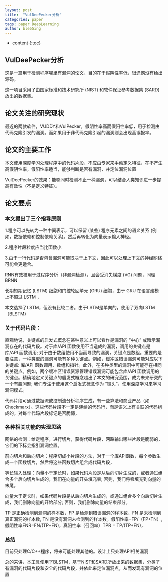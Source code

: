 ```yaml
---
layout: post
title:  "VulDeePecker分析"
categories: paper
tags: paper DeepLearning
author: ble55ing
---
```


* content
{:toc}
## VulDeePecker分析

这是一篇用于检测程序哪里有漏洞的论文，目的在于假阴性率低，很遗憾没有给出源码。

这一项目采用了由国家标准和技术研究所 (NIST) 和软件保证参考数据集 (SARD) 放出的数据集。

## 论文关注的研究现状

最近的两款软件，VUDDY和VulPecker，假阴性率高而假阳性率低，用于检测由代码克隆引发的漏洞。而如果用于非代码克隆引起的漏洞则会出现高误报率。 

## 论文的主要工作

本文使用深度学习处理程序中的代码片段，不应由专家来手动定义特征，在不产生高假阴性率，假阳性率适当，能够判断是否有漏洞，并定位漏洞位置

VulDeePecker的效果：能够同时检测不止一种漏洞，可以结合人类知识进一步提高有效性（不是定义特征）。

## 论文要点

### 本文提出了三个指导原则

1.程序可以先转为一种中间表示，可以保留 (某些) 程序元素之间的语义关系 (例如，数据依赖和控制依赖关系)。然后再转化为向量表示输入神经。

2.程序片段粒度应当比函数小

3.由于一行代码是否包含漏洞可能取决于上下文，因此可以处理上下文的神经网络可能会更适合。

RNN有效被用于过程序分析（非漏洞检测），且会受消失梯度 (VG) 问题，同理BRNN

长期短期记忆 (LSTM) 细胞和门控轮回单元 (GRU) 细胞，由于 GRU 在语言建模上不超过 LSTM ，

本文选择了LSTM，但没有比较二者。由于LSTM是单向的，使用了双向LSTM（BLSTM）

### 关于代码片段：

直观地说，关键点的启发式概念在某种意义上可以看作是漏洞的 “中心” 或暗示漏洞存在的代码片段。对于库/API 函数使用不当造成的漏洞，调用的关键点是库/API 函数调用; 对于由于数组使用不当而导致的漏洞，关键点是数组。重要的是要注意，一种类型的漏洞可能有多种关键点。例如，缓冲区错误漏洞可能对应以下关键点: 库/API 函数调用、数组和指针。此外，在多种类型的漏洞中可能存在相同的关键点。例如，两个缓冲区错误资源管理错误漏洞可能包含库/API 函数调用的关键点。精确地定义关键点的启发式概念超出了本文的研究范围，成为未来研究的一个有趣问题; 我们专注于使用这个启发式概念作为 “镜头”，使用深度学习来学习漏洞模式。

代码片段可通过数据流或控制流分析程序生成，有一些算法和商业产品（如Checkmarx）。这些代码片段不一定是连续的代码行，而是语义上有关联的代码组成的。对每个代码片段标记是否脆弱，

### 各种相关功能的实现思路

网络的检测：给定程序，进行切片，获得代码片段，网路输出哪些片段是脆弱的，它们的下标会指引漏洞位置。

前向切片和后向切片：程序切成小片段的方法，对于一个库API函数，每个参数生成一个函数切片，然后将这些函数切片组合成代码片段，

等长输入处理：向量小于定长时，如果代码片段是从后向切片生成的，或者通过组合多个后向切片生成的，我们在向量的开头填充零; 否则，我们将零填充到向量的末尾。

向量大于定长时，如果代码片段是从后向切片生成的，或通过组合多个向后切片生成，我们删除向量的开始部分; 否则，我们删除向量的结束部分。

TP 是正确检测到漏洞的样本数，FP 是检测到错误漏洞的样本数，FN 是未检测到真正漏洞的样本数, TN 是没有漏洞未检测到的样本数。假阳性率=FP/（FP+TN）,假阴性率FNR=FN/(TP+FN)，真阳性率（召回率）TPR = TP/(TP+FN)，

 ### 总结

目前只处理C/C++程序，将来可能处理其他的。设计上只处理API相关漏洞

总的来讲，本工具使用了BLSTM，基于NIST和SARD所放出来的数据集，分类了有漏洞的代码片段和安全的代码片段，并依此来定位漏洞点，从而发现有漏洞的位置